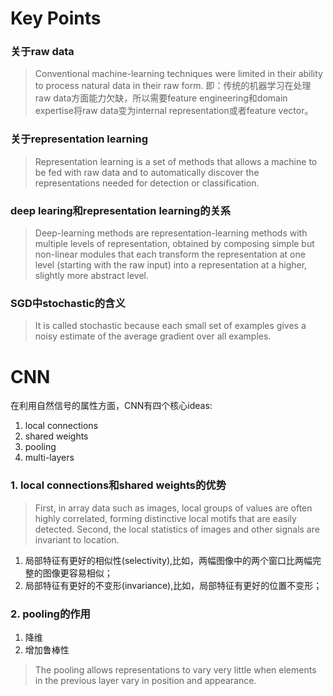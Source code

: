 # Key Points

### 关于raw data

> Conventional machine-learning techniques were limited in their ability to process natural data in their raw form. 即：传统的机器学习在处理raw data方面能力欠缺，所以需要feature engineering和domain expertise将raw data变为internal representation或者feature vector。

### 关于representation learning

> Representation learning is a set of methods that allows a machine to be fed with raw data and to automatically discover the representations needed for detection or classification. 

### deep learing和representation learning的关系

> Deep-learning methods are representation-learning methods with multiple levels of representation, obtained by composing simple but non-linear modules that each transform the representation at one level (starting with the raw input) into a representation at a higher, slightly more abstract level.

### SGD中stochastic的含义

> It is called stochastic because each small set of examples gives a noisy estimate of the average gradient over all examples.


# CNN

在利用自然信号的属性方面，CNN有四个核心ideas:

1. local connections
2. shared weights
3. pooling
4. multi-layers

### 1. local connections和shared weights的优势

> First, in array data such as images, local groups of values are often highly correlated, forming distinctive local motifs that are easily detected. Second, the local statistics of images and other signals are invariant to location.

1. 局部特征有更好的相似性(selectivity),比如，两幅图像中的两个窗口比两幅完整的图像更容易相似；
2. 局部特征有更好的不变形(invariance),比如，局部特征有更好的位置不变形；

### 2. pooling的作用

1. 降维
2. 增加鲁棒性

> The pooling allows representations to vary very little when elements in the previouslayer vary in position and appearance.






